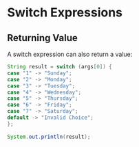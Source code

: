 # Switch Expressions


## Returning Value

A switch expression can also return a value:

```java
String result = switch (args[0]) {
case "1" -> "Sunday";
case "2" -> "Monday";
case "3" -> "Tuesday";
case "4" -> "Wednesday";
case "5" -> "Thursday";
case "6" -> "Friday";
case "7" -> "Saturday";
default -> "Invalid Choice";
};
	
System.out.println(result);
```
